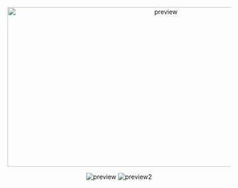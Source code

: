 
<p align="center">
<img src="https://live.staticflickr.com/65535/52725192497_7d01841dfe_b.jpg" width="700" height="360" alt="preview">  
</p>

<p align="center">

<img src="https://media.tenor.com/isls1Kc67XQAAAAM/kp09-loading.gif"  alt="preview">  
<img src="https://i.pinimg.com/originals/37/bb/12/37bb12dc18a82af3c2278844fcbfb967.gif"  alt="preview2">    
</p>





<!--
**dyzzta/dyzzta** is a ✨ _special_ ✨ repository because its `README.md` (this file) appears on your GitHub profile.
<img align="center" alt ="naruto " src="https://images-wixmp-ed30a86b8c4ca887773594c2.wixmp.com/f/84dc13b7-a2e7-4b45-83ec-311e72e82900/dcxm0r2-bfce372f-d588-457e-9d73-ce118f901193.gif?token=eyJ0eXAiOiJKV1QiLCJhbGciOiJIUzI1NiJ9.eyJzdWIiOiJ1cm46YXBwOjdlMGQxODg5ODIyNjQzNzNhNWYwZDQxNWVhMGQyNmUwIiwiaXNzIjoidXJuOmFwcDo3ZTBkMTg4OTgyMjY0MzczYTVmMGQ0MTVlYTBkMjZlMCIsIm9iaiI6W1t7InBhdGgiOiJcL2ZcLzg0ZGMxM2I3LWEyZTctNGI0NS04M2VjLTMxMWU3MmU4MjkwMFwvZGN4bTByMi1iZmNlMzcyZi1kNTg4LTQ1N2UtOWQ3My1jZTExOGY5MDExOTMuZ2lmIn1dXSwiYXVkIjpbInVybjpzZXJ2aWNlOmZpbGUuZG93bmxvYWQiXX0.tv1h2j87AgxiYscBKJdoktgg3PAP-uVuQlrBlptN8i8">
Here are some ideas to get you started:
<a data-flickr-embed="true" href="https://www.flickr.com/photos/197661703@N05/52726175488/in/dateposted-public/" title="Picsart_23-03-04_21-56-21-316"></a><script async src="//embedr.flickr.com/assets/client-code.js" charset="utf-8"></script>
- 🔭 I’m currently working on .
<a data-flickr-embed="true" href="https://www.flickr.com/photos/197661703@N05/52725192497/in/dateposted-public/" title="preview"><img src="https://live.staticflickr.com/65535/52725192497_7d01841dfe_b.jpg" width="1024" height="576" alt="preview"></a><script async src="//embedr.flickr.com/assets/client-code.js" charset="utf-8"></script>
- 🌱 I’m currently learning ...
- 👯 I’m looking to colbote 
- 🤔 I’m looking for help with ...
- 💬 Ask me about ...
- 📫 How to reach me: .

-->


